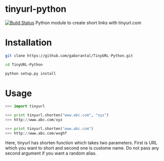 # tinyurl-python
[![Build Status](https://travis-ci.org/gaborantal/TinyURL-Python.svg?branch=master)](https://travis-ci.org/gaborantal/TinyURL-Python)
Python module to create short links with tinyurl.com

# Installation
```sh
git clone https://github.com/gaborantal/TinyURL-Python.git
```
```sh
cd TinyURL-Python
```
```sh
python setup.py install
```

# Usage
```py
>>> import tinyurl
```
```py
>>> print tinyurl.shorten("www.abc.com", "xyz")
>>> http://www.abc.com/xyz
```
```py
>>> print tinyurl.shorten("www.abc.com")
>>> http://www.abc.com/wxghf
```
Here, tinyurl has shorten function which takes two parameters. First is URL which you want to short and second one is custome name.
Do not pass any second argument if you want a random alias.
